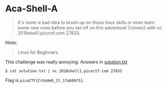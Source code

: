 # Aca-Shell-A 

> It's never a bad idea to brush up on those linux skills or even learn some new ones before you set off on this adventure! Connect with nc 2018shell1.picoctf.com 27833. 

Hints:

> Linux for Beginners

This challenge was really annoying. Answers in [solution.txt](solution.txt)

```
$ cat solution.txt | nc 2018shell1.picoctf.com 27833
```

Flag is `picoCTF{CrUsHeD_It_17ab99f5}`.